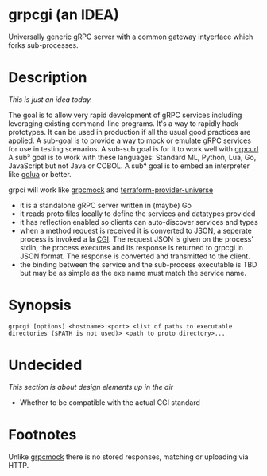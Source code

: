 # grpcgi (an IDEA)
Universally generic gRPC server with a common gateway intyerface which forks sub-processes.    

# Description
*This is just an idea today.* 

The goal is to allow very rapid development of gRPC services including leveraging existing command-line programs. It's a way to rapidly hack prototypes. It can be used in production if all the usual good practices are applied.
A sub-goal is to provide a way to mock or emulate gRPC services for use in testing scenarios. A sub-sub goal is for it to work well with [grpcurl](https://github.com/fullstorydev/grpcurl) A sub³ goal is to work with these languages: Standard ML, Python, Lua, Go, JavaScript but not Java or COBOL. A sub⁴ goal is to embed an interpreter like [golua](https://github.com/arnodel/golua) or better.

grpci will work like [grpcmock](https://github.com/tokopedia/gripmock) and [terraform-provider-universe](https://github.com/birchb1024/terraform-provider-universe)
- it is a standalone gRPC server written in (maybe) Go
- it reads proto files locally to define the services and datatypes provided
- it has reflection enabled so clients can auto-discover services and types
- when a method request is received it is converted to JSON, a seperate process is invoked a la [CGI](https://en.wikipedia.org/wiki/Common_Gateway_Interface). The request JSON is given on the process' stdin, the process executes and its response is returned to grpcgi in JSON format. The response is converted and transmitted to the client.
- the binding between the service and the sub-process executable is TBD but may be as simple as the exe name must match the service name. 

# Synopsis

```
grpcgi [options] <hostname>:<port> <list of paths to executable directories ($PATH is not used)> <path to proto directory>... 
```


# Undecided
_This section is about design elements up in the air_
- Whether to be compatible with the actual CGI standard

# Footnotes
Unlike [grpcmock](https://github.com/tokopedia/gripmock) there is no stored responses, matching or uploading via HTTP.
